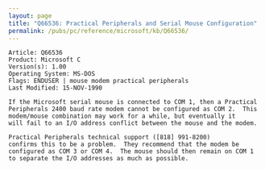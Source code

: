 ```yaml
---
layout: page
title: "Q66536: Practical Peripherals and Serial Mouse Configuration"
permalink: /pubs/pc/reference/microsoft/kb/Q66536/
---
```


	Article: Q66536
	Product: Microsoft C
	Version(s): 1.00
	Operating System: MS-DOS
	Flags: ENDUSER | mouse modem practical peripherals
	Last Modified: 15-NOV-1990
	
	If the Microsoft serial mouse is connected to COM 1, then a Practical
	Peripherals 2400 baud rate modem cannot be configured as COM 2.  This
	modem/mouse combination may work for a while, but eventually it
	will fail to an I/O address conflict between the mouse and the modem.
	
	Practical Peripherals technical support ([818] 991-8200)
	confirms this to be a problem.  They recommend that the modem be
	configured as COM 3 or COM 4.  The mouse should then remain on COM 1
	to separate the I/O addresses as much as possible.
